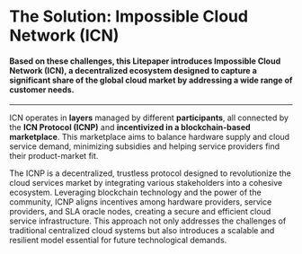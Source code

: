 # The Solution: Impossible Cloud Network (ICN)

#### Based on these challenges, this Litepaper introduces Impossible Cloud Network (ICN), a decentralized ecosystem designed to capture a significant share of the global cloud market by addressing a wide range of customer needs.&#x20;

***

ICN operates in **layers** managed by different **participants**, all connected by the **ICN Protocol (ICNP)** and **incentivized in a blockchain-based marketplace**. This marketplace aims to balance hardware supply and cloud service demand, minimizing subsidies and helping service providers find their product-market fit.&#x20;

The ICNP is a decentralized, trustless protocol designed to revolutionize the cloud services market by integrating various stakeholders into a cohesive ecosystem. Leveraging blockchain technology and the power of the community, ICNP aligns incentives among hardware providers, service providers, and SLA oracle nodes, creating a secure and efficient cloud service infrastructure. This approach not only addresses the challenges of traditional centralized cloud systems but also introduces a scalable and resilient model essential for future technological demands.
